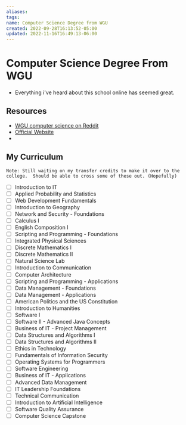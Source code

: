 ```yaml
---
aliases: 
tags: 
name: Computer Science Degree from WGU
created: 2022-09-28T16:13:52-05:00
updated: 2022-11-16T16:49:13-06:00
---
```

# Computer Science Degree From WGU
- Everything i've heard about this school online has seemed great.

## Resources
- [WGU computer science on Reddit](https://www.reddit.com/r/WGU_CompSci/comments/smhgq9/bscs_mega_post/)
- [Official Website](https://www.wgu.edu/online-degree-programs.html)
- 

## My Curriculum
    Note: Still waiting on my transfer credits to make it over to the college.  Should be able to cross some of these out. (Hopefully)
- [ ] Introduction to IT
- [ ] Applied Probability and Statistics
- [ ] Web Development Fundamentals
- [ ] Introduction to Geography
- [ ] Network and Security - Foundations
- [ ] Calculus I
- [ ] English Composition I
- [ ] Scripting and Programming - Foundations
- [ ] Integrated Physical Sciences
- [ ] Discrete Mathematics I
- [ ] Discrete Mathematics II
- [ ] Natural Science Lab
- [ ] Introduction to Communication
- [ ] Computer Architecture
- [ ] Scripting and Programming - Applications
- [ ] Data Management - Foundations
- [ ] Data Management - Applications
- [ ] American Politics and the US Constitution
- [ ] Introduction to Humanities
- [ ] Software I
- [ ] Software II - Advanced Java Concepts
- [ ] Business of IT - Project Management
- [ ] Data Structures and Algorithms I
- [ ] Data Structures and Algorithms II
- [ ] Ethics in Technology
- [ ] Fundamentals of Information Security
- [ ] Operating Systems for Programmers
- [ ] Software Engineering
- [ ] Business of IT - Applications
- [ ] Advanced Data Management
- [ ] IT Leadership Foundations
- [ ] Technical Communication
- [ ] Introduction to Artificial Intelligence
- [ ] Software Quality Assurance
- [ ] Computer Science Capstone
